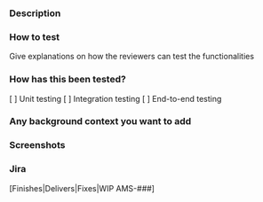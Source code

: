 ### Description

### How to test

Give explanations on how the reviewers can test the functionalities

### How has this been tested?

[ ] Unit testing
[ ] Integration testing
[ ] End-to-end testing

### Any background context you want to add

### Screenshots

### Jira

[Finishes|Delivers|Fixes|WIP AMS-###]